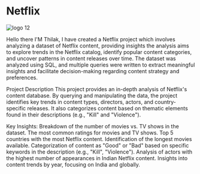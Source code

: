 # Netflix
![logo 12](https://github.com/user-attachments/assets/89eedf6e-07a1-4c69-b5af-edf9bd8da31b)

Hello there I'M Thilak, I have created a Netflix project which involves analyzing a dataset of Netflix content, providing insights the analysis aims to explore trends in the Netflix catalog, identify popular content categories, and uncover patterns in content releases over time.
The dataset was analyzed using SQL, and multiple queries were written to extract meaningful insights and facilitate decision-making regarding content strategy and preferences.

Project Description This project provides an in-depth analysis of Netflix's content database. By querying and manipulating the data, the project identifies key trends in content types, directors, actors, and country-specific releases. It also categorizes content based on thematic elements found in their descriptions (e.g., "Kill" and "Violence").

Key Insights: Breakdown of the number of movies vs. TV shows in the dataset. The most common ratings for movies and TV shows. Top 5 countries with the most Netflix content. Identification of the longest movies available. Categorization of content as "Good" or "Bad" based on specific keywords in the description (e.g., "Kill", "Violence"). Analysis of actors with the highest number of appearances in Indian Netflix content. Insights into content trends by year, focusing on India and globally.
